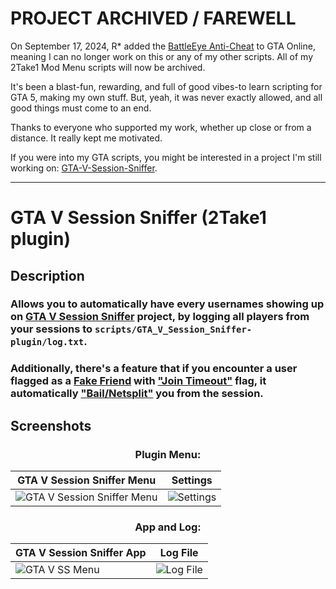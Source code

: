 # PROJECT ARCHIVED / FAREWELL

On September 17, 2024, R* added the [BattleEye Anti-Cheat](https://www.battleye.com/) to GTA Online, meaning I can no longer work on this or any of my other scripts. All of my 2Take1 Mod Menu scripts will now be archived.

It's been a blast-fun, rewarding, and full of good vibes-to learn scripting for GTA 5, making my own stuff. But, yeah, it was never exactly allowed, and all good things must come to an end.

Thanks to everyone who supported my work, whether up close or from a distance. It really kept me motivated.

If you were into my GTA scripts, you might be interested in a project I'm still working on: [GTA-V-Session-Sniffer](https://github.com/Illegal-Services/GTA-V-Session-Sniffer).

---

# GTA V Session Sniffer (2Take1 plugin)

## Description

### Allows you to automatically have every usernames showing up on [GTA V Session Sniffer](https://github.com/Illegal-Services/GTA-V-Session-Sniffer) project, by logging all players from your sessions to `scripts/GTA_V_Session_Sniffer-plugin/log.txt`.<br>

### Additionally, there's a feature that if you encounter a user flagged as a [Fake Friend](https://gta.2take1.menu/features/online/fake-friends/) with ["Join Timeout"](https://gta.2take1.menu/features/online/join/#join-timeout) flag, it automatically ["Bail/Netsplit"](https://gta.2take1.menu/features/online/lobby/#bail-netsplit) you from the session.<br>

## Screenshots

### <div align="center">Plugin Menu:</div>

| GTA V Session Sniffer Menu | Settings |
| -------------------------- | -------- |
| ![GTA V Session Sniffer Menu](https://github.com/Illegal-Services/GTA_V_Session_Sniffer-plugin-2Take1-Lua/assets/62464560/cbe9e4e2-7c74-43d7-8d5a-90a443a873ec) | ![Settings](https://github.com/Illegal-Services/GTA_V_Session_Sniffer-plugin-2Take1-Lua/assets/62464560/bfdc5881-a177-4d3a-8e17-9cd160637948) |

### <div align="center">App and Log:</div>

| GTA V Session Sniffer App | Log File |
| ------------------------- | -------- |
| ![GTA V SS Menu](https://github.com/Illegal-Services/GTA_V_Session_Sniffer-plugin-2Take1-Lua/assets/62464560/54cbfc89-bede-4ae3-b1f9-ef95c8474b70) | ![Log File](https://github.com/Illegal-Services/GTA_V_Session_Sniffer-plugin-2Take1-Lua/assets/62464560/05a5a64b-44a4-404c-9ef7-febd61851dd2) |

